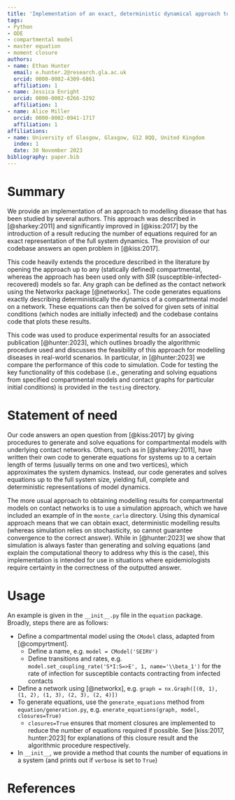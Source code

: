 ```yaml
---
title: 'Implementation of an exact, deterministic dynamical approach to compartmental models of disease'
tags:
- Python
- ODE
- compartmental model
- master equation
- moment closure
authors:
- name: Ethan Hunter
  email: e.hunter.2@research.gla.ac.uk
  orcid: 0000-0002-4309-6861
  affiliation: 1
- name: Jessica Enright
  orcid: 0000-0002-0266-3292
  affiliation: 1
- name: Alice Miller
  orcid: 0000-0002-0941-1717
  affiliation: 1
affiliations:
- name: University of Glasgow, Glasgow, G12 8QQ, United Kingdom
  index: 1
  date: 30 November 2023
bibliography: paper.bib
---
```


# Summary

We provide an implementation of an approach to modelling disease that has been studied by several authors. This
approach was described in [@sharkey:2011] and significantly improved in [@kiss:2017] by the introduction of
a result reducing the number of equations required for an exact representation of the full system dynamics. The
provision of our codebase answers an open problem in [@kiss:2017].

This code heavily extends the procedure described in the literature by opening the
approach up to any (statically defined) compartmental, whereas the
approach has been used only with $SIR$ (susceptible-infected-recovered) models so far. Any graph can be defined as the
contact network using the Networkx package [@networkx]. The code generates equations exactly describing
deterministically the dynamics of a compartmental model on a network. These equations can then be solved for given sets
of initial conditions (which nodes are initially infected) and the codebase contains code that plots these results.

This code was used to produce experimental results for an associated publication [@hunter:2023], which outlines broadly
the algorithmic procedure used and discusses the feasibility of this approach for modelling diseases in real-world
scenarios. In particular, in [@hunter:2023] we compare the performance of this code to simulation. Code for testing the
key functionality of this codebase (i.e., generating and solving equations from specified compartmental models and
contact graphs for particular initial conditions) is provided in the `testing` directory.

# Statement of need

Our code answers an open question from [@kiss:2017] by giving procedures to generate and solve equations
for compartmental models with underlying contact networks. Others, such as in [@sharkey:2011], have written
their own code to generate equations for systems up to a certain length of terms (usually terms on one and two 
vertices), which approximates the system dynamics. Instead, our code generates and solves equations up to
the full system size, yielding full, complete and deterministic representations of  model dynamics.

The more usual approach to obtaining modelling results for compartmental models on contact networks is to use a
simulation
approach, which we have included an example of in the `monte_carlo` directory. Using this dynamical approach means that
we can obtain exact, deterministic modelling results (whereas simulation relies on stochasticity, so cannot guarantee
convergence to the correct answer). While in [@hunter:2023] we show that simulation is always faster than generating and
solving equations (and explain the computational theory to address why this is the case), this implementation is
intended for use in situations where epidemiologists require certainty in the correctness of the outputted answer.

# Usage

An example is given in the `__init__.py` file in the `equation` package. Broadly, steps there are as follows:

- Define a compartmental model using the `CModel` class, adapted from [@compyrtment].
    - Define a name, e.g. `model = CModel('SEIRV')`
    - Define transitions and rates, e.g. `model.set_coupling_rate('S*I:S=>E', 1, name='\\beta_1')` for the rate of
      infection for susceptible contacts contracting from infected contacts
- Define a network using [@networkx], e.g. `graph = nx.Graph([(0, 1), (1, 2), (1, 3), (2, 3), (2, 4)])`
- To generate equations, use the `generate_equations` method from `equation/generation.py`, e.g.
  `enerate_equations(graph, model, closures=True)`
    - `closures=True` ensures that moment closures are implemented to reduce the number of equations required if
      possible.
      See [kiss:2017, hunter:2023] for explanations of this closure result and the algorithmic procedure respectively.
- In `__init__`, we provide a method that counts the number of equations in a system (and prints out if `verbose` is
  set to `True`)

# References